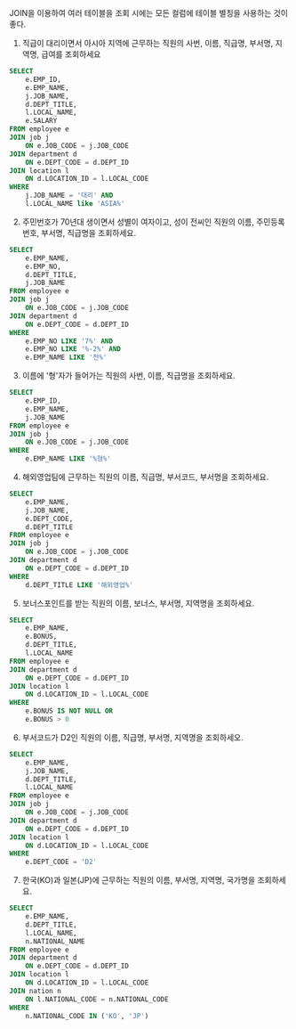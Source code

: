 JOIN을 이용하여 여러 테이블을 조회 시에는 모든 컬럼에 테이블 별칭을 사용하는 것이 좋다.

1. 직급이 대리이면서 아시아 지역에 근무하는 직원의 사번, 이름, 직급명, 부서명, 지역명, 급여를 조회하세요
```sql
SELECT
    e.EMP_ID,
    e.EMP_NAME,
    j.JOB_NAME,
    d.DEPT_TITLE,
    l.LOCAL_NAME,
    e.SALARY
FROM employee e
JOIN job j
    ON e.JOB_CODE = j.JOB_CODE
JOIN department d
    ON e.DEPT_CODE = d.DEPT_ID
JOIN location l
    ON d.LOCATION_ID = l.LOCAL_CODE
WHERE
    j.JOB_NAME = '대리' AND
    l.LOCAL_NAME like 'ASIA%'
```
2. 주민번호가 70년대 생이면서 성별이 여자이고, 성이 전씨인 직원의 이름, 주민등록번호, 부서명, 직급명을 조회하세요.
```sql
SELECT
    e.EMP_NAME,
    e.EMP_NO,
    d.DEPT_TITLE,
    j.JOB_NAME
FROM employee e
JOIN job j
    ON e.JOB_CODE = j.JOB_CODE
JOIN department d
    ON e.DEPT_CODE = d.DEPT_ID
WHERE
    e.EMP_NO LIKE '7%' AND
    e.EMP_NO LIKE '%-2%' AND
    e.EMP_NAME LIKE '전%'
```

3. 이름에 '형'자가 들어가는 직원의 사번, 이름, 직급명을 조회하세요.
```sql
SELECT
    e.EMP_ID,
    e.EMP_NAME,
    j.JOB_NAME
FROM employee e
JOIN job j
    ON e.JOB_CODE = j.JOB_CODE
WHERE
    e.EMP_NAME LIKE '%형%'
```

4. 해외영업팀에 근무하는 직원의 이름, 직급명, 부서코드, 부서명을 조회하세요.
```sql
SELECT
    e.EMP_NAME,
    j.JOB_NAME,
    e.DEPT_CODE,
    d.DEPT_TITLE
FROM employee e
JOIN job j
    ON e.JOB_CODE = j.JOB_CODE
JOIN department d
    ON e.DEPT_CODE = d.DEPT_ID
WHERE
    d.DEPT_TITLE LIKE '해외영업%'
```

5. 보너스포인트를 받는 직원의 이름, 보너스, 부서명, 지역명을 조회하세요.
```sql
SELECT
    e.EMP_NAME,
    e.BONUS,
    d.DEPT_TITLE,
    l.LOCAL_NAME
FROM employee e
JOIN department d
    ON e.DEPT_CODE = d.DEPT_ID
JOIN location l
    ON d.LOCATION_ID = l.LOCAL_CODE
WHERE
    e.BONUS IS NOT NULL OR 
    e.BONUS > 0
```

6. 부서코드가 D2인 직원의 이름, 직급명, 부서명, 지역명을 조회하세오.
```sql
SELECT
    e.EMP_NAME,
    j.JOB_NAME,
    d.DEPT_TITLE,
    l.LOCAL_NAME
FROM employee e
JOIN job j
    ON e.JOB_CODE = j.JOB_CODE
JOIN department d
    ON e.DEPT_CODE = d.DEPT_ID
JOIN location l
    ON d.LOCATION_ID = l.LOCAL_CODE
WHERE
    e.DEPT_CODE = 'D2'
```

7. 한국(KO)과 일본(JP)에 근무하는 직원의 이름, 부서명, 지역명, 국가명을 조회하세요.
```sql
SELECT
    e.EMP_NAME,
    d.DEPT_TITLE,
    l.LOCAL_NAME,
    n.NATIONAL_NAME
FROM employee e
JOIN department d
    ON e.DEPT_CODE = d.DEPT_ID
JOIN location l
    ON d.LOCATION_ID = l.LOCAL_CODE
JOIN nation n
    ON l.NATIONAL_CODE = n.NATIONAL_CODE
WHERE
    n.NATIONAL_CODE IN ('KO', 'JP')
```
